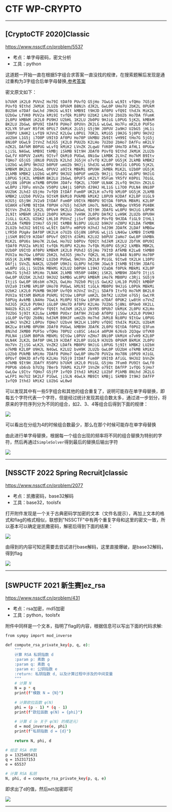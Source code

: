 # CTF WP-CRYPTO
---
## [CryptoCTF 2020]Classic

https://www.nssctf.cn/problem/5537

* 考点：单字母密码，密文分析
* 工具：python


这道题一开始一直在根据5字组合求答案一直没找的规律，在搜索题解后发现是通过重构为3字组合后单字母替换,[参考答案](https://blog.cryptohack.org/cryptoctf2020)

密文原文如下：
```
b7UkM iK2L0 PUVnZ Ho79I tDAf0 PUvfQ G5jHo 7GwLG wL9It vfQHo 7G5j0 PUvfQ 9Ithd JkMiK 2LU2b 0PUkM B8Nih dJK2L GwL0P UHo7U 2bK2L 0PUkM BU2bH o7DAf GwLhd J9HJG wL9It kMB9I t9HJD Af0PU vfQ9I thdJk MiK2L U2bGw LfVK0 PUV2a kMi9I tvfQk Mi0PU U2bK2 LHo7U 2bU2b Ho7DA fFumK 2L0PU kMBkM iK2L0 PU9HJ U2bHL 1K2LU 2b0PU 9HJiG L0PUG 5jK2L kMBkM BK2LU 2bGwL 0PU9I tDAf0 PUHo7 0PUVn ZK2LG wLGwL Ho7Fu mK2L0 PUF5o K2LYR 5FumY R5fVK 0PUi7 OkMiK 2LG5j G5j9H J0PUV 2a9HJ U2bG5 jHL1i 7O0PU LN4K2 LvfQ9 HJVnZ K2LGw L0PUi 7OK2L kMiG5 j9HJG 5j0PU 9HJV2 aU2bH L1G5j i7O0P U9ItD Af0PU Ho70P UkMBU 2b9It vH99I tHo7G 5jG5j 8Ni0P UGwL9 ItVnZ hdJG5 jK2L0 PUU2b K2LHo 7U2bU 2bHo7 DAfFu mK2LV nZK2L DAfkM B0PUG wLvfQ kMiK2 LVnZK 2LqwU fVK0P UHo7D AfHL1 0PUGw LjiSL N4GwL kMB9I tkMBj iSkMB 9It9H JDAf0 PUvfQ 9Ithd JkMiK 2LU2b GwLfV K0PUV 2akMi 9Itvf QkMi0 PUGwL 8NiGw LkMBK 2LVnZ Ho7kM B9Itv fQHo7 G5jG5 j8Ni0 PUU2b K2Lhd JG5jH o7vfQ K2L0P UG5jK 2LkMB kMBK2 LU2bG wL0PU 9HJU2 b0PUF umU2b 9HJji ShdJG wL0PU 9HJiG L0PUG 5jK2L kMBkM BK2LU 2bGwL 0PUV2 a9Itk MBkMi 0PU9H JkMBk MiK2L U2b0P UG5jK 2LkMB kMBK2 LU2bG wL0PU 9HJU2 b0PUF umU2b 9HJji ShdJG wL0PU 9HJiG L0PUG 5jK2L kMBkM BK2LU 2bGwL 0PUF5 oK2LY R5Fum YR5fV K0PUi 7OiGL G5j8N i0PUH o7kMB 0PU9H JDAfv fQK2L i7O0P ULN4K 2LvfQ 9HJVn ZK2LG wL0PU i7OFu mVnZe V50PU LN4ji S0PUh dJ9HJ HL1iG Li7O0 PULN4 8Ni0P UU2bK 2LhdJ G5jHo 7vfQ9 ItDAf Fum0P UK2LH o7vfQ kMi0P UG5jK 2LkMB kMBK2 LU2b0 PUV2a 9ItkM BkMi0 PUkMB kMiK2 L0PU9 HJDAf K2L0P UiGL9 HJG5j G5j9H JV2a9 ItDAf Fum0P U9Itk MB0PU 9ItDA f0PUk MBkMi K2L0P UIAKH o7kMB 9ItDA f0PUH o7G5j hdJkM iHo7L N4K2L kMBqw UYR50 PU4BK 9ItVn ZhdJG 5jK2L 0PUvH 9K2LU 2bGwL 9It9H JDAfG wL0PU 9HJiG L0PUK 2L9It kMBkM iK2LU 2b0PU kMiHo 7vH9K 2L0PU DAfK2 LvH9K 2LU2b 0PU9H JiGLi GLK2L U2bK2 LHL10 PUVnZ jiSvf QkMi0 PUvfQ 9HJDA fiGL9 ItHL1 K2LDA fkMB9 ItHo7 G5j9I tkMB8 Ni0PU iGLU2 b9HJV nZ0PU K2LDA fkMBK 2LU2b hdJU2 b9ItG wL9It DAfFu m0PU9 HJhdJ hdJ9H JDAfK 2LDAf kMBGw LYR50 PUqAv DAf0P UK2LH o7U2b G5j8N i0PUG wLjiS LN4Gw LkMB9 ItkMB jiSkM B9It9 HJDAf 0PUvf Q9Ith dJkMi K2LU2 b0PUV 2aHo7 GwL0P UkMBk MiK2L 0PU6s bHo7K 2LGwL Ho7U2 b0PUv fQ9It hdJkM iK2LU 2bfVK 0PU9I tDAf0 PUV2a kMi9I tvfQk Mi0PU K2LHo 7vfQk Mi0PU G5jK2 LkMBk MBK2L U2b0P U9ItD Af0PU kMBkM iK2L0 PUhdJ G5jHo 79ItD AfkMB K2Lw8 tkMB0 PUV2a Ho7Gw L0PUU 2bK2L hdJG5 jHo7v fQK2L HL10P ULN48 Ni0PU Ho70P UG5jK 2LkMB kMBK2 LU2b0 PUGwL 9HJVn ZK2L0 PUiGL 9Itw8 tK2LH L10PU DAfji SVnZL N4K2L U2b0P U9HJi GL0PU hdJ9H JGwL9 ItkMB 9It9H JDAfG wL0PU iGLji SU2bk MBkMi K2LU2 b0PUH L19HJ V2aDA f0PUk MBkMi K2L0P UHo7G 5jhdJ kMiHo 7LN4K 2LkMB YR50P U4BKj iSK2L kMB9H JDAf9 ItjiS GwL0P UU2bK 2LhdJ 9HJU2 bkMBG wL0PU kMBkM iHo7k MB0PU c3Rji SG5j9 ItjiS GwL0P U6sbH o7K2L GwLHo 7U2b0 PUjiS GwLK2 LHL10 PU9It kMB0P UV2a9 ItkMB kMi0P UHo70 PUGwL kMi9I tiGLk MB0PU 9HJiG L0PUk MBkMi U2bK2 LK2L0 PUkMB 9HJ0P UvfQ9 HJVnZ VnZji SDAf9 ItvfQ Ho7kM BK2L0 PUV2a 9ItkM BkMi0 PUkMi 9ItGw L0PUF umK2L DAfK2 LU2bH o7G5j GwLYR 50PUq AvkMB LN4Ho 7GwLk Mi0PU 9ItGw L0PUH o7DAf 0PUK2 Lw8tH o7VnZ hdJG5 jK2L0 PU9HJ iGL0P UHo7D Af0PU K2LHo 7U2bG 5j8Ni 0PUe0 XK2LL N4U2b K2LV2 a0PUv fQ9It hdJkM iK2LU 2bYR5 0PUb7 UkMiK 2L0PU K2LHo 7U2bG 5j9It K2LGw LkMB0 PUOxr DAf9H JV2aD Af0PU jiSGw LK2L0 PU9HJ iGL0P UvfQU 2b8Ni hdJkM B9HJF umU2b Ho7hd JkMi8 Ni0PU 9ItGw L0PUG wL9HJ VnZK2 L0PUv fQHo7 U2bvH 9K2LH L10PU vfQ9I thdJk MiK2L U2bkM BK2Lw 8tkMB 0PU9H JDAf0 PUGwL kMB9H JDAfK 2L0PU 9ItDA f0PU2 Q3Fum 8Nihd JkMB0 PUF5o vfQHo 70PU2 cs8SC i4ai4 a0PUH 6J6sb 2Q3qw UfVK0 PULN4 jiSkM B0PUk MBkMi 9ItGw L0PUV nZHo7 8Ni0P UkMiH o7vH9 K2L0P ULN4K 2LK2L DAf0P UHL19 HJDAf K2L0P UiGL9 HJU2b 0PUkM BkMiK 2L0PU Ho7Vn ZjiSG wLK2L VnZK2 LDAfk MB0PU 9HJiG L0PUG 5j9It kMBK2 LU2bH o7kMB K2L0P U9HJL N4GwL K2LU2 bvH9K 2LU2b GwL0P UU2bH o7kMB kMiK2 LU2b0 PUkMB kMiHo 7DAf0 PUHo7 GwL0P UHo70 PUV2a Ho78N i0PU9 HJiGL 0PUvf Q9HJD AfvfQ K2LHo 7G5j9 ItDAf Fum0P U9ItD AfiGL 9HJU2 bVnZH o7kMB 9It9H JDAfY R50PU b7UkM iK2L0 PUiGL G5jHo 7Fum0 PU9It GwLf0 P0PU6 sb6sb b7U3g 7Berb 7UkMi K2LFP 1VnZH o79It DAfFP 1vfQG 5jHo7 GwLGw L9Itv fQHo7 G5jFP 1vfQ9 IthdJ kMiK2 LU2bF P1kMB 8Nihd JK2LG wLFP1 Ho7U2 bK2LF P1GwL jiSLN 4GwLk MB9It kMBji SkMB9 It9HJ DAfFP 1vfQ9 IthdJ kMiK2 LU2bG wL0wd 
```

可以发现其中有一些5字组合和其他的组合重复了，说明可能存在单字母替换，即每五个字符代表一个字符，但是经过统计发现其组合数太多，通过进一步划分，将原来的字符序列分为不同的组合，如2、3、4等组合后得到下面的规律：

![](./img/classic统计分词.png)

可以看出在分组为4的时候组合数最少，那么在那个时候可能存在单字母替换

由此进行单字母替换，根据每一个组合出现的频率将不同的组合替换为特别的字符，然后再通过`SimpleSolver`得到最后的替换后输出字符

![](./img/classic答案.png)


---

## [NSSCTF 2022 Spring Recruit]classic

https://www.nssctf.cn/problem/2077

* 考点：凯撒密码，base32解码
* 工具：base32，toolsfx

打开附件发现是一个关于古典密码学加密的文本（文件名提示），再加上文本的格式和flag的格式相似，联想到"NSSCTF"中有两个重复字母和这里的密文一致，所以基本可以确定是凯撒密码，解密后得到下面的结果：

![](./img/classic_凯撒密码.png)

由得到的内容可知还需要去尝试进行base解码，这里直接爆破，是base32解码，得到flag

![](./img/classic_base32解码.png)

---

## [SWPUCTF 2021 新生赛]ez_rsa

https://www.nssctf.cn/problem/431
  
* 考点：rsa加密，md5加密
* 工具：python，toolsfx

附件中同样是一个文本，指明了flag的内容，根据信息可以写出下面的代码求解:
```bash
from sympy import mod_inverse

def compute_rsa_private_key(p, q, e):
    """
    计算 RSA 私钥指数 d
    :param p: 素数 p
    :param q: 素数 q
    :param e: 公钥指数 e
    :return: 私钥指数 d, 以及计算过程中涉及的中间变量
    """
    # 计算 N
    N = p * q
    print(f"模数 N = {N}")
    
    # 计算欧拉函数 φ(N)
    phi = (p - 1) * (q - 1)
    print(f"欧拉函数 φ(N) = {phi}")
    
    # 计算 d（e 关于 φ(N) 的模逆元）
    d = mod_inverse(e, phi)
    print(f"私钥指数 d = {d}")
    
    return N, phi, d

# 给定 RSA 参数
p = 1325465431
q = 152317153
e = 65537

# 计算 RSA 私钥
N, phi, d = compute_rsa_private_key(p, q, e)
```

即求出了`d`的值，然后`md5`加密即可

![](./img/rsa_md5.png)

---